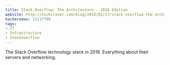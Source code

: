 ```yaml
---
title: Stack Overflow: The Architecture - 2016 Edition
website: http://nickcraver.com/blog/2016/02/17/stack-overflow-the-architecture-2016-edition/
hackernews: 11117799
tags:
- IT
- Infrastructure
- Stackoverflow
---
```


The Stack Overflow technology stack in 2016. Everything about their servers and networking.
